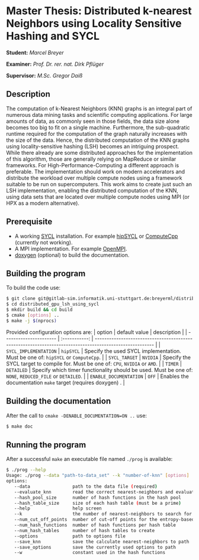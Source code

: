 # Master Thesis: Distributed k-nearest Neighbors using Locality Sensitive Hashing and SYCL

**Student:** _Marcel Breyer_

**Examiner:** _Prof. Dr. rer. nat. Dirk Pflüger_

**Supervisor:** _M.Sc. Gregor Daiß_


## Description
The computation of k-Nearest Neighbors (KNN) graphs is an integral part of numerous data mining tasks and scientific 
computing applications. For large amounts of data, as commonly seen in those fields, the data size alone becomes too 
big to fit on a single machine. Furthermore, the sub-quadratic runtime required for the computation of the graph 
naturally increases with the size of the data. Hence, the distributed computation of the KNN graphs using 
locality-sensitive hashing (LSH) becomes an intriguing prospect. While there already are some distributed approaches 
for the implementation of this algorithm, those are generally relying on MapReduce or similar frameworks. For 
High-Performance-Computing a different approach is preferable. The implementation should work on modern accelerators 
and distribute the workload over multiple compute nodes using a framework suitable to be run on supercomputers. This 
work aims to create just such an LSH implementation, enabling the distributed computation of the KNN, using data sets 
that are located over multiple compute nodes using MPI (or HPX as a modern alternative).


## Prerequisite
* A working [SYCL](https://www.khronos.org/sycl/) installation. For example [hipSYCL](https://github.com/illuhad/hipSYCL) 
  or [ComputeCpp](https://developer.codeplay.com/products/computecpp/ce/guides) (currently not working).
* A MPI implementation. For example [OpenMPI](https://www.open-mpi.org/).
* [doxygen](https://github.com/doxygen/doxygen) (optional) to build the documentation.


## Building the program
To build the code use:
```bash
$ git clone git@gitlab-sim.informatik.uni-stuttgart.de:breyerml/distributed_gpu_lsh_using_sycl.git
$ cd distributed_gpu_lsh_using_sycl
$ mkdir build && cd build
$ cmake [options] ..
$ make -j $(nprocs)
```

Provided configuration options are:
| option                 | default value | description                                                                                             |
| ---------------------- | :-----------: | ------------------------------------------------------------------------------------------------------- |
| `SYCL_IMPLEMENTATION`  | `hipSYCL`     | Specify the used SYCL implementation. Must be one of: `hipSYCL` or `ComputeCpp`.                        |
| `SYCL_TARGET`          | `NVIDIA`      | Specify the SYCL target to compile for. Must be one of: `CPU`, `NVIDIA` or `AMD`.                       | 
| `TIMER`                | `DETAILED`    | Specify which timer functionality should be used. Must be one of: `NONE`, `REDUCED_FILE` or `DETAILED`. |
| `ENABLE_DOCUMENTATION` | `OFF`         | Enables the documentation `make` target (requires doxygen)                       .                      |


## Building the documentation
After the call to `cmake -DENABLE_DOCUMENTATION=ON ..` use:
```bash
$ make doc
```


## Running the program
After a successful `make` an executable file named `./prog` is available:
```bash
$ ./prog --help
Usage: ./prog --data "path-to-data_set" --k "number-of-knn" [options]
options:
   --data                path to the data file (required)
   --evaluate_knn        read the correct nearest-neighbors and evaluate computed nearest-neighbors
   --hash_pool_size      number of hash functions in the hash pool
   --hash_table_size     size of each hash table (must be a prime)
   --help                help screen
   --k                   the number of nearest-neighbors to search for (required)
   --num_cut_off_points  number of cut-off points for the entropy-based hash functions
   --num_hash_functions  number of hash functions per hash table
   --num_hash_tables     number of hash tables to create
   --options             path to options file
   --save_knn            save the calculate nearest-neighbors to path
   --save_options        save the currently used options to path
   --w                   constant used in the hash functions 
```
